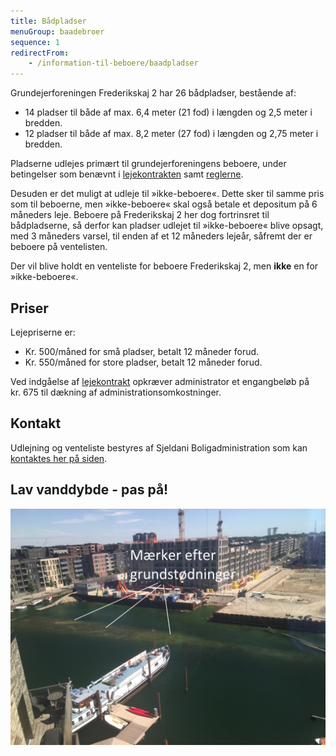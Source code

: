 ```yaml
---
title: Bådpladser
menuGroup: baadebroer
sequence: 1
redirectFrom:
    - /information-til-beboere/baadpladser
---
```

Grundejerforeningen Frederikskaj&nbsp;2 har 26 bådpladser, bestående af:

- 14 pladser til både af max. 6,4 meter (21 fod) i længden og 2,5 meter i bredden.
- 12 pladser til både af max. 8,2 meter (27 fod) i længden og 2,75 meter i bredden.

Pladserne udlejes primært til grundejerforeningens beboere, under betingelser som benævnt i [lejekontrakten](lejekontrakt/) samt [reglerne](regler/).

Desuden er det muligt at udleje til »ikke-beboere«. Dette sker til samme pris som til beboerne, men »ikke-beboere« skal også betale et depositum på 6 måneders leje. Beboere på Frederikskaj&nbsp;2 her dog fortrinsret til bådpladserne, så derfor kan pladser udlejet til »ikke-beboere« blive opsagt, med 3&nbsp;måneders varsel, til enden af et 12&nbsp;måneders lejeår, såfremt der er beboere på ventelisten.

Der vil blive holdt en venteliste for beboere Frederikskaj&nbsp;2, men **ikke** en for »ikke-beboere«.

## Priser

Lejepriserne er:

- Kr. 500/måned for små pladser, betalt 12 måneder forud.
- Kr. 550/måned for store pladser, betalt 12 måneder forud.

Ved indgåelse af [lejekontrakt](lejekontrakt/) opkræver administrator et engangbeløb på kr.&nbsp;675 til dækning af administrationsomkostninger.

## Kontakt

Udlejning og venteliste bestyres af Sjeldani Boligadministration som kan [kontaktes her på siden](/kontakt/baadpladser).

## Lav vanddybde - pas på!

![Foto hvor man ser hvor vanddybden er lav](lav-vanddybde.jpg)
